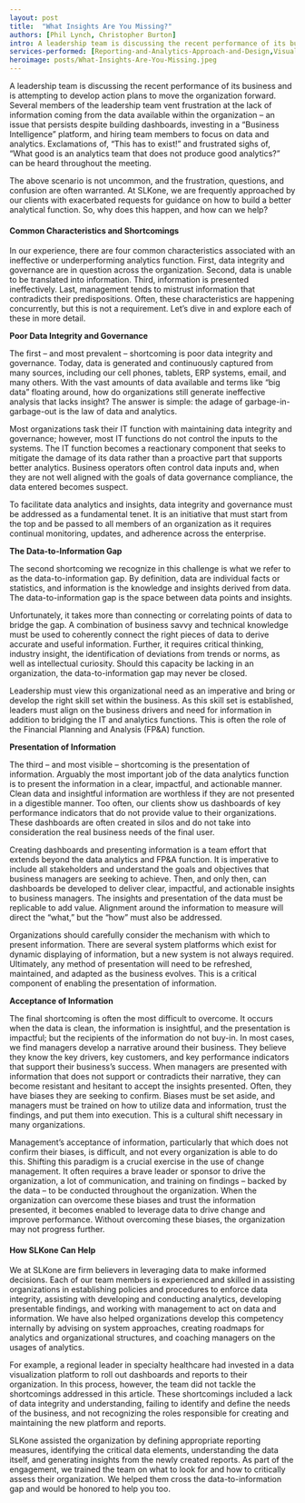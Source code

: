 ```yaml
---
layout: post
title:  "What Insights Are You Missing?"
authors: [Phil Lynch, Christopher Burton]
intro: A leadership team is discussing the recent performance of its business and is attempting to develop action plans to move the organization forward. Several members of the leadership team vent frustration at the lack of information coming from the data available within the organization – an issue that persists despite building dashboards, investing in a “Business Intelligence” platform, and hiring team members to focus on data and analytics. Exclamations of, “This has to exist!” and frustrated sighs of, “What good is an analytics team that does not produce good analytics?” can be heard throughout the meeting. 
services-performed: [Reporting-and-Analytics-Approach-and-Design,Visualization-and-Dashboarding,Financial-Planning-and-Analysis]
heroimage: posts/What-Insights-Are-You-Missing.jpeg
---
```


A leadership team is discussing the recent performance of its business and is attempting to develop action plans to move the organization forward. Several members of the leadership team vent frustration at the lack of information coming from the data available within the organization – an issue that persists despite building dashboards, investing in a “Business Intelligence” platform, and hiring team members to focus on data and analytics. Exclamations of, “This has to exist!” and frustrated sighs of, “What good is an analytics team that does not produce good analytics?” can be heard throughout the meeting. 

The above scenario is not uncommon, and the frustration, questions, and confusion are often warranted.  At SLKone, we are frequently approached by our clients with exacerbated requests for guidance on how to build a better analytical function. So, why does this happen, and how can we help? 

#### Common Characteristics and Shortcomings   

In our experience, there are four common characteristics associated with an ineffective or underperforming analytics function.  First, data integrity and governance are in question across the organization. Second, data is unable to be translated into information. Third, information is presented ineffectively. Last, management tends to mistrust information that contradicts their predispositions. Often, these characteristics are happening concurrently, but this is not a requirement. Let’s dive in and explore each of these in more detail. 

**Poor Data Integrity and Governance**

The first – and most prevalent – shortcoming is poor data integrity and governance. Today, data is generated and continuously captured from many sources, including our cell phones, tablets, ERP systems, email, and many others. With the vast amounts of data available and terms like “big data” floating around, how do organizations still generate ineffective analysis that lacks insight? The answer is simple: the adage of garbage-in-garbage-out is the law of data and analytics.

Most organizations task their IT function with maintaining data integrity and governance; however, most IT functions do not control the inputs to the systems. The IT function becomes a reactionary component that seeks to mitigate the damage of its data rather than a proactive part that supports better analytics. Business operators often control data inputs and, when they are not well aligned with the goals of data governance compliance, the data entered becomes suspect. 

To facilitate data analytics and insights, data integrity and governance must be addressed as a fundamental tenet. It is an initiative that must start from the top and be passed to all members of an organization as it requires continual monitoring, updates, and adherence across the enterprise. 

**The Data-to-Information Gap**

The second shortcoming we recognize in this challenge is what we refer to as the data-to-information gap. By definition, data are individual facts or statistics, and information is the knowledge and insights derived from data. The data-to-information gap is the space between data points and insights.  

Unfortunately, it takes more than connecting or correlating points of data to bridge the gap. A combination of business savvy and technical knowledge must be used to coherently connect the right pieces of data to derive accurate and useful information. Further, it requires critical thinking, industry insight, the identification of deviations from trends or norms, as well as intellectual curiosity. Should this capacity be lacking in an organization, the data-to-information gap may never be closed. 

Leadership must view this organizational need as an imperative and bring or develop the right skill set within the business. As this skill set is established, leaders must align on the business drivers and need for information in addition to bridging the IT and analytics functions. This is often the role of the Financial Planning and Analysis (FP&A) function. 

**Presentation of Information**

The third – and most visible – shortcoming is the presentation of information. Arguably the most important job of the data analytics function is to present the information in a clear, impactful, and actionable manner. Clean data and insightful information are worthless if they are not presented in a digestible manner. Too often, our clients show us dashboards of key performance indicators that do not provide value to their organizations. These dashboards are often created in silos and do not take into consideration the real business needs of the final user.  

Creating dashboards and presenting information is a team effort that extends beyond the data analytics and FP&A function. It is imperative to include all stakeholders and understand the goals and objectives that business managers are seeking to achieve. Then, and only then, can dashboards be developed to deliver clear, impactful, and actionable insights to business managers. The insights and presentation of the data must be replicable to add value. Alignment around the information to measure will direct the “what,” but the “how” must also be addressed. 

Organizations should carefully consider the mechanism with which to present information. There are several system platforms which exist for dynamic displaying of information, but a new system is not always required. Ultimately, any method of presentation will need to be refreshed, maintained, and adapted as the business evolves. This is a critical component of enabling the presentation of information.  

**Acceptance of Information**

The final shortcoming is often the most difficult to overcome. It occurs when the data is clean, the information is insightful, and the presentation is impactful; but the recipients of the information do not buy-in. In most cases, we find managers develop a narrative around their business. They believe they know the key drivers, key customers, and key performance indicators that support their business’s success. When managers are presented with information that does not support or contradicts their narrative, they can become resistant and hesitant to accept the insights presented. Often, they have biases they are seeking to confirm. Biases must be set aside, and managers must be trained on how to utilize data and information, trust the findings, and put them into execution. This is a cultural shift necessary in many organizations.  

Management’s acceptance of information, particularly that which does not confirm their biases, is difficult, and not every organization is able to do this. Shifting this paradigm is a crucial exercise in the use of change management. It often requires a brave leader or sponsor to drive the organization, a lot of communication, and training on findings – backed by the data – to be conducted throughout the organization. When the organization can overcome these biases and trust the information presented, it becomes enabled to leverage data to drive change and improve performance. Without overcoming these biases, the organization may not progress further. 

#### How SLKone Can Help 

We at SLKone are firm believers in leveraging data to make informed decisions. Each of our team members is experienced and skilled in assisting organizations in establishing policies and procedures to enforce data integrity, assisting with developing and conducting analytics, developing presentable findings, and working with management to act on data and information. We have also helped organizations develop this competency internally by advising on system approaches, creating roadmaps for analytics and organizational structures, and coaching managers on the usages of analytics.  

For example, a regional leader in specialty healthcare had invested in a data visualization platform to roll out dashboards and reports to their organization. In this process, however, the team did not tackle the shortcomings addressed in this article. These shortcomings included a lack of data integrity and understanding, failing to identify and define the needs of the business, and not recognizing the roles responsible for creating and maintaining the new platform and reports.  

SLKone assisted the organization by defining appropriate reporting measures, identifying the critical data elements, understanding the data itself, and generating insights from the newly created reports. As part of the engagement, we trained the team on what to look for and how to critically assess their organization. We helped them cross the data-to-information gap and would be honored to help you too. 
